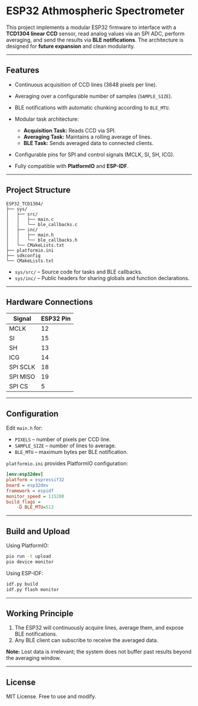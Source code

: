 # ESP32 Athmospheric Spectrometer

This project implements a modular ESP32 firmware to interface with a **TCD1304 linear CCD** sensor, read analog values via an SPI ADC, perform averaging, and send the results via **BLE notifications**. The architecture is designed for **future expansion** and clean modularity.

---

## **Features**

* Continuous acquisition of CCD lines (3648 pixels per line).
* Averaging over a configurable number of samples (`SAMPLE_SIZE`).
* BLE notifications with automatic chunking according to `BLE_MTU`.
* Modular task architecture:

  * **Acquisition Task:** Reads CCD via SPI.
  * **Averaging Task:** Maintains a rolling average of lines.
  * **BLE Task:** Sends averaged data to connected clients.
* Configurable pins for SPI and control signals (MCLK, SI, SH, ICG).
* Fully compatible with **PlatformIO** and **ESP-IDF**.

---

## **Project Structure**

```
ESP32_TCD1304/
├── sys/
│   ├── src/
│   │   ├── main.c
│   │   └── ble_callbacks.c
│   ├── inc/
│   │   ├── main.h
│   │   └── ble_callbacks.h
│   └── CMakeLists.txt
├── platformio.ini
├── sdkconfig
└── CMakeLists.txt
```

* `sys/src/` – Source code for tasks and BLE callbacks.
* `sys/inc/` – Public headers for sharing globals and function declarations.

---

## **Hardware Connections**

| Signal   | ESP32 Pin |
| -------- | --------- |
| MCLK     | 12        |
| SI       | 15        |
| SH       | 13        |
| ICG      | 14        |
| SPI SCLK | 18        |
| SPI MISO | 19        |
| SPI CS   | 5         |

---

## **Configuration**

Edit `main.h` for:

* `PIXELS` – number of pixels per CCD line.
* `SAMPLE_SIZE` – number of lines to average.
* `BLE_MTU` – maximum bytes per BLE notification.

`platformio.ini` provides PlatformIO configuration:

```ini
[env:esp32dev]
platform = espressif32
board = esp32dev
framework = espidf
monitor_speed = 115200
build_flags =
    -D BLE_MTU=512
```

---

## **Build and Upload**

Using PlatformIO:

```bash
pio run -t upload
pio device monitor
```

Using ESP-IDF:

```bash
idf.py build
idf.py flash monitor
```

---

## **Working Principle**

1. The ESP32 will continuously acquire lines, average them, and expose BLE notifications.
2. Any BLE client can subscribe to receive the averaged data.

**Note:** Lost data is irrelevant; the system does not buffer past results beyond the averaging window.

---

## **License**

MIT License. Free to use and modify.
